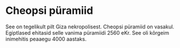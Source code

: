 # Cheopsi püramiid

See on tegelikult pilt Giza nekropolisest. Cheopsi püramiid on vasakul.
Egiptlased ehitasid selle vanima püramiidi 2560 eKr. See oli kõrgeim inimehitis
peaaegu 4000 aastaks.
